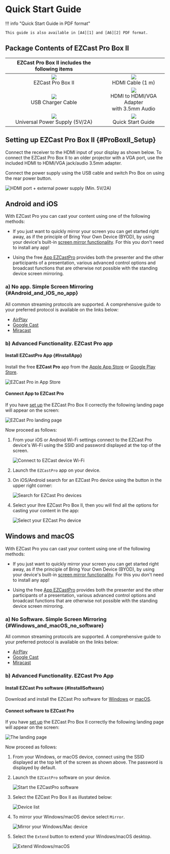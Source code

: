 # Quick Start Guide

!!! info "Quick Start Guide in PDF format"
	
    This guide is also available in [A4][1] and [A6][2] PDF format.

  [1]: https://download.stueber.de/doc/de/ezcastpro/schnellstartanleitungen/A4_BoxII.pdf
  [2]: https://download.stueber.de/doc/de/ezcastpro/schnellstartanleitungen/A6_BoxII.pdf

## Package Contents of EZCast Pro Box II

| EZCast Pro Box II includes the following items |   |
| :----: | :----: |
| ![](/assets/img/Contents.B10.png)<br>EZCast Pro Box II | ![](/assets/img/Contents_1M.HDMI.Cable.png) <br>HDMI Cable (1 m) |
| ![](/assets/img/Contents_USB_Charger.png)<br>USB Charger Cable | ![](/assets/img/Contents.Adapter.png)<br>HDMI to HDMI/VGA Adapter<br> with 3.5mm Audio |
| ![](/assets/img/Contents.PowerSupply.png)<br>Universal Power Supply (5V/2A) | ![](/assets/img/Contents.QSG.png)<br>Quick Start Guide |


## Setting up EZCast Pro Box II {#ProBoxII_Setup}

Connect the receiver to the HDMI input of your display as shown below. To connect the EZCast Pro Box II to an older projector with a VGA port, use the included HDMI to HDMI/VGA jack/audio 3.5mm adapter.

Connect the power supply using the USB cable and switch Pro Box on using the rear power button.

![HDMI port + external power supply (Min. 5V/2A)](/assets/img/B10_setup.png)

## Android and iOS

With EZCast Pro you can cast your content using one of the following methods:

* If you just want to quickly mirror your screen you can get started right away, as if the principle of Bring Your Own Device (BYOD), by using your device's built-in [screen mirror functionality](#Android_and_iOS_no_app). For this you don't need to install any app!

* Using the free [App EZCastPro](#InstallApp) provides both the presenter and the other participants of a presentation, various advanced control options and broadcast functions that are otherwise not possible with the standing device screen mirroring.

### a) No app. Simple Screen Mirroring {#Android_and_iOS_no_app}

All common streaming protocols are supported. A comprehensive guide to your preferred protocol is available on the links below:

* [AirPlay](airplay.md)
* [Google Cast](chromecast.md)
* [Miracast](miracast.md)

### b) Advanced Functionality. EZCast Pro app 

#### Install EZCastPro App {#InstallApp}

Install the free **EZCast Pro** app from the [Apple App Store](https://apps.apple.com/app/ezcast-pro/id897830705) or [Google Play Store](https://play.google.com/store/apps/details?id=com.actionsmicro.ezcastpro).

![EZCast Pro in App Store](/assets/img/EZCastProAppStore.png)

#### Connect App to EZCast Pro

If you have [set up](#ProBoxII_Setup) the EZCast Pro Box II correctly the following landing page will appear on the screen:

![EZCast Pro landing page](/assets/img/B10_landingpage.png)

Now proceed as follows:

1.  From your iOS or Android Wi-Fi settings connect to the EZCast Pro device's Wi-Fi using the SSID and password displayed at the top of the screen.

	![Connect to EZCast device Wi-Fi](/assets/img/EZCastProAppConnect_WiFi.png)

2.  Launch the `EZCastPro` app on your device.

3.  On iOS/Android search for an EZCast Pro device using the button in the upper right corner:

	![Search for EZCast Pro devices](/assets/img/Device-list.png)

4.  Select your Ihre EZCast Pro Box II, then you will find all the options for casting your content in the app:

    ![Select your EZCast Pro device](/assets/img/select-device.png)

## Windows and macOS

With EZCast Pro you can cast your content using one of the following methods:

* If you just want to quickly mirror your screen you can get started right away, as if the principle of Bring Your Own Device (BYOD), by using your device's built-in [screen mirror functionality](#Windows_and_macOS_no_software). For this you don't need to install any app!

* Using the free [App EZCastPro](#InstallApp) provides both the presenter and the other participants of a presentation, various advanced control options and broadcast functions that are otherwise not possible with the standing device screen mirroring.

### a) No Software. Simple Screen Mirroring {#Windows_and_macOS_no_software}

All common streaming protocols are supported. A comprehensive guide to your preferred protocol is available on the links below:

* [AirPlay](airplay.md)
* [Google Cast](chromecast.md)
* [Miracast](miracast.md)

### b) Advanced Functionality. EZCast Pro App 

#### Install EZCast Pro software {#InstallSoftware}

Download and install the EZCast Pro software for [Windows](https://www.ezcast.com/app/ezcast/pro/windows) or [macOS](https://www.ezcast.com/app/ezcast/pro/macos).

#### Connect software to EZCast Pro 

If you have [set up](#ProBoxII_Setup) the EZCast Pro Box II correctly the following landing page will appear on the screen:

![The landing page](/assets/img/B10_landingpage.png)
	
Now proceed as follows:

1.  From your Windows, or macOS device, connect using the SSID displayed at the top left of the screen as shown above. The password is displayed by default.

2.  Launch the `EZCastPro` software on your device.

    ![Start the EZCastPro software](/assets/img/EZCastPro_Start_Software.png)

3.  Select the EZCast Pro Box II as illustated below:

    ![Device list](/assets/img/mac-windows_device-list.png)

4.  To mirror your Windows/macOS device select `Mirror`.

    ![Mirror your Windows/Mac device](/assets/img/mac-windows_mirror.png)

5.  Select the `Extend` button to extend your Windows/macOS desktop.

    ![Extend Windows/macOS](/assets/img/mac-windows_extend.png)
	
	
